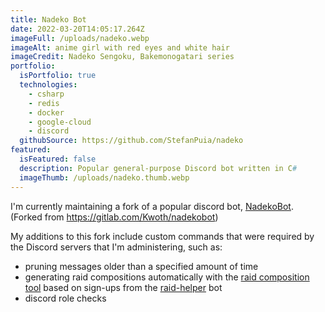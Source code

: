 ```yaml
---
title: Nadeko Bot
date: 2022-03-20T14:05:17.264Z
imageFull: /uploads/nadeko.webp
imageAlt: anime girl with red eyes and white hair
imageCredit: Nadeko Sengoku, Bakemonogatari series
portfolio:
  isPortfolio: true
  technologies:
    - csharp
    - redis
    - docker
    - google-cloud
    - discord
  githubSource: https://github.com/StefanPuia/nadeko
featured:
  isFeatured: false
  description: Popular general-purpose Discord bot written in C#
  imageThumb: /uploads/nadeko.thumb.webp
---
```

I'm currently maintaining a fork of a popular discord bot, [NadekoBot](https://nadeko.bot/). (Forked from <https://gitlab.com/Kwoth/nadekobot>)

My additions to this fork include custom commands that were required by the Discord servers that I'm administering, such as:
* pruning messages older than a specified amount of time
* generating raid compositions automatically with the [raid composition tool](https://stefanpuia.co.uk/blog/world-of-warcraft-raid-composition-tool/) based on sign-ups from the [raid-helper](https://raid-helper.dev/) bot
* discord role checks